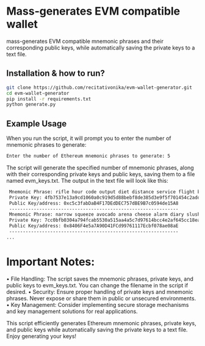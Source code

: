 # Mass-generates EVM compatible wallet

mass-generates EVM compatible mnemonic phrases and their corresponding public keys, while automatically saving the private keys to a text file.

## Installation & how to run?

```bash
git clone https://github.com/recitativonika/evm-wallet-generator.git
cd evm-wallet-generator
pip install -r requirements.txt
python generate.py
```

## Example Usage

When you run the script, it will prompt you to enter the number of mnemonic phrases to generate:
```bash
Enter the number of Ethereum mnemonic phrases to generate: 5
```
The script will generate the specified number of mnemonic phrases, along with their corresponding private keys and public keys, saving them to a file named evm_keys.txt. The output in the text file will look like this:
```bash
 Mnemonic Phrase: rifle hour code output diet distance service flight broken course coach forget
 Private Key: 4fb7537e13a9cd1060a0c919d5d88bebf8de385d3e9f5f701454c2add01580c2
 Public Key/address: 0xc5c3fabDaB4F17DEdDEC757dBE9B7c0594de15A8
 --------------------------------------------------------------
 Mnemonic Phrase: narrow squeeze avocado arena cheese alarm diary slush file inmate next industry
 Private Key: 7cc0bfb0304a794fcab5530a515aa4a5c7d97614bcc4e2af645cc18ea7ad0b6d
 Public Key/address: 0x8406F4e5a7A90D41FCd99761117Ecbf078ae08aE
 --------------------------------------------------------------
...
```
# Important Notes:

• File Handling: The script saves the mnemonic phrases, private keys, and public keys to evm_keys.txt. You can change the filename in the script if desired.
• Security: Ensure proper handling of private keys and mnemonic phrases. Never expose or share them in public or unsecured environments.
• Key Management: Consider implementing secure storage mechanisms and key management solutions for real applications.

This script efficiently generates Ethereum mnemonic phrases, private keys, and public keys while automatically saving the private keys to a text file. Enjoy generating your keys!
